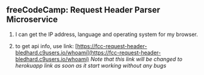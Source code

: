 ## freeCodeCamp: Request Header Parser Microservice

1) I can get the IP address, language and operating system for my browser.

2) to get api info, use link:
    [https://fcc-request-header-bledhard.c9users.io/whoami](https://fcc-request-header-bledhard.c9users.io/whoami)
    *Note that this link will be changed to herokuapp link as soon as it start working without any bugs*